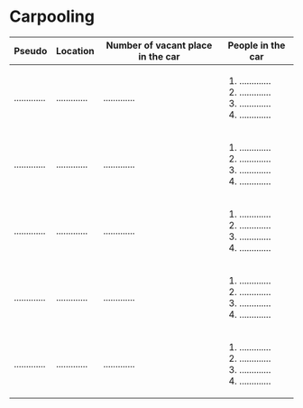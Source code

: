 # Carpooling #

Pseudo       | Location      | Number of vacant place in the car | People in the car |
------------ | ------------- | --------------------------------- | ------------------
.............| ............. | .............                     |    <ol><li>.............</li><li>.............</li><li>.............</li><li>.............</li></ol>
.............| ............. | .............                     |  <ol><li>.............</li><li>.............</li><li>.............</li><li>.............</li></ol>
.............| ............. | .............                     |  <ol><li>.............</li><li>.............</li><li>.............</li><li>.............</li></ol>
.............| ............. | .............                     | <ol><li>.............</li><li>.............</li><li>.............</li><li>.............</li></ol>
.............| ............. | .............                     | <ol><li>.............</li><li>.............</li><li>.............</li><li>.............</li></ol>
